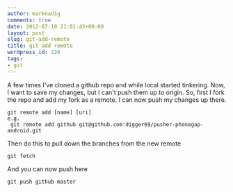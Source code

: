 ```yaml
---
author: marknadig
comments: true
date: 2012-07-10 21:01:43+00:00
layout: post
slug: git-add-remote
title: git add remote
wordpress_id: 220
tags:
- git
---
```


A few times I've cloned a github repo and while local started tinkering. Now, I want to save my changes, but I can't push them up to origin. So, first I fork the repo and add my fork as a remote. I can now push my changes up there.

    
    git remote add [name] [uri]
    e.g.
     git remote add github git@github.com:digger69/pusher-phonegap-android.git


Then do this to pull down the branches from the new remote

    
    git fetch


And you can now push here

    
    git push github master
